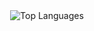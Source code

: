   <div class="stats-cards" style="display: flex; flex-wrap: wrap; justify-content: center; align-items: flex-start; style="text-align : center; gap: 16px; margin-top: 20px;">
    <img src="https://github-readme-stats.vercel.app/api/top-langs/?username=jungwon-csc&layout=compact&theme=transparent" alt="Top Languages" />
  </div>
